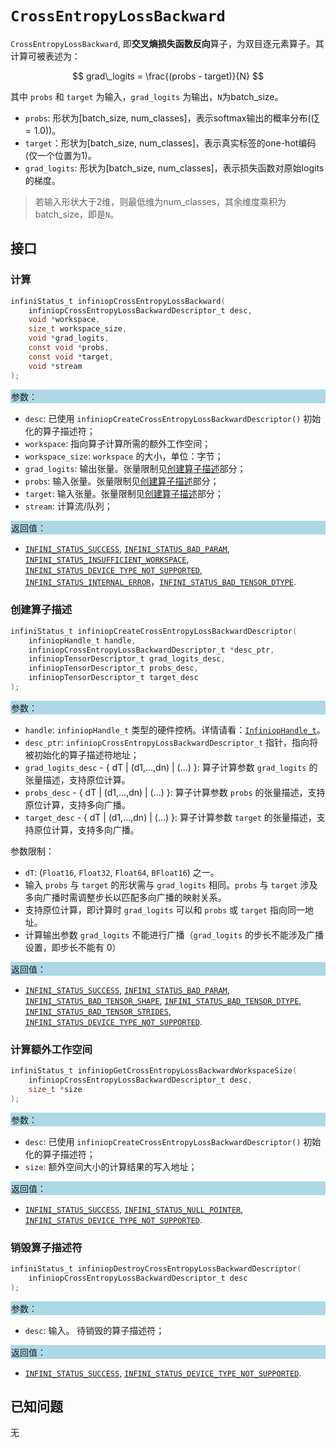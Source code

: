 
# `CrossEntropyLossBackward`

`CrossEntropyLossBackward`, 即**交叉熵损失函数反向**算子，为双目逐元素算子。其计算可被表述为：

$$ grad\_logits = \frac{(probs - target)}{N} $$

其中 `probs` 和 `target` 为输入，`grad_logits` 为输出，`N`为batch_size。
- `probs`: 形状为[batch_size, num_classes]，表示softmax输出的概率分布$(\left( \sum = 1.0 \right))$。
- `target`：形状为[batch_size, num_classes]，表示真实标签的one-hot编码(仅一个位置为1)。
- `grad_logits`: 形状为[batch_size, num_classes]，表示损失函数对原始logits的梯度。
> 若输入形状大于2维，则最低维为num_classes，其余维度乘积为batch_size，即是`N`。

## 接口

### 计算

```c
infiniStatus_t infiniopCrossEntropyLossBackward(
    infiniopCrossEntropyLossBackwardDescriptor_t desc,
    void *workspace,
    size_t workspace_size,
    void *grad_logits,
    const void *probs,
    const void *target,
    void *stream
);
```

<div style="background-color: lightblue; padding: 1px;"> 参数： </div>

- `desc`:
  已使用 `infiniopCreateCrossEntropyLossBackwardDescriptor()` 初始化的算子描述符；
- `workspace`:
  指向算子计算所需的额外工作空间；
- `workspace_size`:
  `workspace` 的大小，单位：字节；
- `grad_logits`:
  输出张量。张量限制见[创建算子描述](#创建算子描述)部分；
- `probs`:
  输入张量。张量限制见[创建算子描述](#创建算子描述)部分；
- `target`:
  输入张量。张量限制见[创建算子描述](#创建算子描述)部分；
- `stream`:
  计算流/队列；

<div style="background-color: lightblue; padding: 1px;"> 返回值：</div>

- [`INFINI_STATUS_SUCCESS`], [`INFINI_STATUS_BAD_PARAM`], [`INFINI_STATUS_INSUFFICIENT_WORKSPACE`], [`INFINI_STATUS_DEVICE_TYPE_NOT_SUPPORTED`], [`INFINI_STATUS_INTERNAL_ERROR`]，[`INFINI_STATUS_BAD_TENSOR_DTYPE`].

### 创建算子描述

```c
infiniStatus_t infiniopCreateCrossEntropyLossBackwardDescriptor(
    infiniopHandle_t handle,
    infiniopCrossEntropyLossBackwardDescriptor_t *desc_ptr,
    infiniopTensorDescriptor_t grad_logits_desc,
    infiniopTensorDescriptor_t probs_desc,
    infiniopTensorDescriptor_t target_desc
);
```

<div style="background-color: lightblue; padding: 1px;"> 参数：</div>

- `handle`:
  `infiniopHandle_t` 类型的硬件控柄。详情请看：[`InfiniopHandle_t`]。
- `desc_ptr`:
  `infiniopCrossEntropyLossBackwardDescriptor_t` 指针，指向将被初始化的算子描述符地址；
- `grad_logits_desc` - { dT | (d1,...,dn) | (...) }:
  算子计算参数 `grad_logits` 的张量描述，支持原位计算。
- `probs_desc` - { dT | (d1,...,dn) | (...) }:
  算子计算参数 `probs` 的张量描述，支持原位计算，支持多向广播。
- `target_desc` - { dT | (d1,...,dn) | (...) }:
  算子计算参数 `target` 的张量描述，支持原位计算，支持多向广播。

参数限制：

- `dT`:  (`Float16`, `Float32`, `Float64`, `BFloat16`) 之一。
- 输入 `probs` 与 `target` 的形状需与 `grad_logits` 相同。`probs` 与 `target` 涉及多向广播时需调整步长以匹配多向广播的映射关系。
- 支持原位计算，即计算时 `grad_logits` 可以和 `probs` 或 `target` 指向同一地址。
- 计算输出参数 `grad_logits` 不能进行广播（`grad_logits` 的步长不能涉及广播设置，即步长不能有 0）

<div style="background-color: lightblue; padding: 1px;"> 返回值：</div>

- [`INFINI_STATUS_SUCCESS`], [`INFINI_STATUS_BAD_PARAM`], [`INFINI_STATUS_BAD_TENSOR_SHAPE`], [`INFINI_STATUS_BAD_TENSOR_DTYPE`], [`INFINI_STATUS_BAD_TENSOR_STRIDES`], [`INFINI_STATUS_DEVICE_TYPE_NOT_SUPPORTED`].

### 计算额外工作空间

```c
infiniStatus_t infiniopGetCrossEntropyLossBackwardWorkspaceSize(
    infiniopCrossEntropyLossBackwardDescriptor_t desc,
    size_t *size
);
```

<div style="background-color: lightblue; padding: 1px;"> 参数：</div>

- `desc`:
  已使用 `infiniopCreateCrossEntropyLossBackwardDescriptor()` 初始化的算子描述符；
- `size`:
  额外空间大小的计算结果的写入地址；

<div style="background-color: lightblue; padding: 1px;"> 返回值：</div>

- [`INFINI_STATUS_SUCCESS`], [`INFINI_STATUS_NULL_POINTER`], [`INFINI_STATUS_DEVICE_TYPE_NOT_SUPPORTED`].

### 销毁算子描述符

```c
infiniStatus_t infiniopDestroyCrossEntropyLossBackwardDescriptor(
    infiniopCrossEntropyLossBackwardDescriptor_t desc
);
```

<div style="background-color: lightblue; padding: 1px;"> 参数： </div>

- `desc`:
  输入。 待销毁的算子描述符；

<div style="background-color: lightblue; padding: 1px;"> 返回值： </div>

- [`INFINI_STATUS_SUCCESS`], [`INFINI_STATUS_DEVICE_TYPE_NOT_SUPPORTED`].

## 已知问题

无

<!-- 链接 -->
[`InfiniopHandle_t`]: /infiniop/handle/README.md

[`INFINI_STATUS_SUCCESS`]: /common/status/README.md#INFINI_STATUS_SUCCESS
[`INFINI_STATUS_BAD_PARAM`]: /common/status/README.md#INFINI_STATUS_BAD_PARAM
[`INFINI_STATUS_INSUFFICIENT_WORKSPACE`]: /common/status/README.md#INFINI_STATUS_INSUFFICIENT_WORKSPACE
[`INFINI_STATUS_DEVICE_TYPE_NOT_SUPPORTED`]: /common/status/README.md#INFINI_STATUS_DEVICE_TYPE_NOT_SUPPORTED
[`INFINI_STATUS_INTERNAL_ERROR`]: /common/status/README.md#INFINI_STATUS_INTERNAL_ERROR
[`INFINI_STATUS_NULL_POINTER`]: /common/status/README.md#INFINI_STATUS_NULL_POINTER
[`INFINI_STATUS_BAD_TENSOR_SHAPE`]: /common/status/README.md#INFINI_STATUS_BAD_TENSOR_SHAPE
[`INFINI_STATUS_BAD_TENSOR_DTYPE`]: /common/status/README.md#INFINI_STATUS_BAD_TENSOR_DTYPE
[`INFINI_STATUS_BAD_TENSOR_STRIDES`]: /common/status/README.md#INFINI_STATUS_BAD_TENSOR_STRIDES
